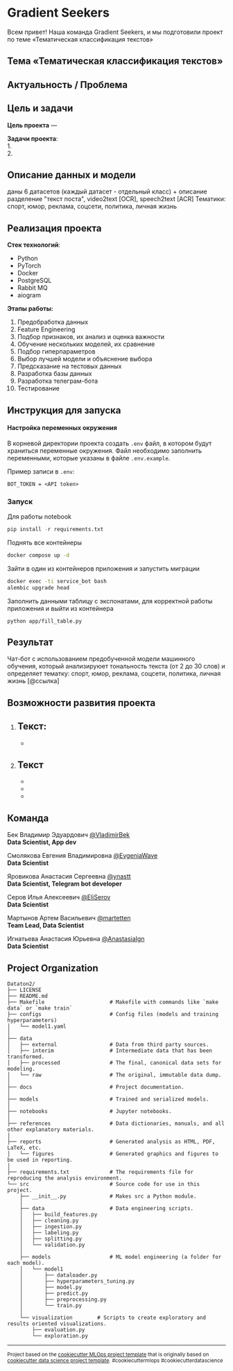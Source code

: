 # Gradient Seekers
Всем привет! Наша команда Gradient Seekers, и мы подготовили проект по теме «Тематическая классификация текстов»

## Тема «Тематическая классификация текстов»


## Актуальность / Проблема


## Цель и задачи
**Цель проекта** —  

**Задачи проекта**:   
1.   
2. 

## Описание данных и модели 
даны 6 датасетов (каждый датасет - отдельный класс) + описание
разделение "текст поста", video2text [OCR], speech2text [ACR]
Тематики: спорт, юмор, реклама, соцсети, политика, личная жизнь

## Реализация проекта
**Стек технологий**:  
- Python
- PyTorch
- Docker
- PostgreSQL
- Rabbit MQ
- aiogram


**Этапы работы:**
1. Предобработка данных
2. Feature Engineering
3. Подбор признаков, их анализ и оценка важности
4. Обучение нескольких моделей, их сравнение
5. Подбор гиперпараметров
6. Выбор лучшей модели и объяснение выбора
7. Предсказание на тестовых данных
8. Разработка базы данных
9. Разработка телеграм-бота
10. Тестирование

## Инструкция для запуска

#### Настройка переменных окружения
В корневой директории проекта создать ```.env``` файл, в котором будут храниться переменные окружения. Файл необходимо заполнить переменными, которые указаны в файле ```.env.example```.  

Пример записи в ```.env```:  
```text
BOT_TOKEN = <API token>
```

### Запуск

Для работы notebook
```python
pip install -r requirements.txt
```

Поднять все контейнеры
```bash
docker compose up -d
```
Зайти в один из контейнеров приложения и запустить миграции
```bash
docker exec -ti service_bot bash
alembic upgrade head
```
Заполнить данными таблицу с экспонатами, для корректной работы приложения и выйти из контейнера
```
python app/fill_table.py
```

## Результат
Чат-бот с использованием предобученной модели машинного обучения, который анализируюет тональность текста (от 2 до 30 слов) и определяет тематку: спорт, юмор, реклама, соцсети, политика, личная жизнь
[@ссылка]

## Возможности развития проекта
1. Текст:
    - 
    - 

2. Текст
    - 
    - 
    - 
    - 


## Команда

Бек Владимир Эдуардович  [@VladimirBek](https://github.com/VladimirBek)  
**Data Scientist, App dev** 

Смолякова Евгения Владимировна [@EvgeniaWave](https://github.com/EvgeniaWave)  
**Data Scientist**  

Яровикова Анастасия Сергеевна  [@ynastt](https://github.com/ynastt)  
**Data Scientist, Telegram bot developer**  

Серов Илья Алексеевич  [@EliSerov](https://github.com/EliSerov)  
**Data Scientist**   

Мартынов Артем Васильевич [@martetten](https://github.com/martetten)  
**Team Lead, Data Scientist**  

Игнатьева Анастасия Юрьевна [@AnastasiaIgn](https://github.com/AnastasiaIgn)  
**Data Scientist**  





Project Organization
------------

```
Dataton2/
├── LICENSE     
├── README.md                  
├── Makefile                     # Makefile with commands like `make data` or `make train`                   
├── configs                      # Config files (models and training hyperparameters)
│   └── model1.yaml              
│
├── data                         
│   ├── external                 # Data from third party sources.
│   ├── interim                  # Intermediate data that has been transformed.
│   ├── processed                # The final, canonical data sets for modeling.
│   └── raw                      # The original, immutable data dump.
│
├── docs                         # Project documentation.
│
├── models                       # Trained and serialized models.
│
├── notebooks                    # Jupyter notebooks.
│
├── references                   # Data dictionaries, manuals, and all other explanatory materials.
│
├── reports                      # Generated analysis as HTML, PDF, LaTeX, etc.
│   └── figures                  # Generated graphics and figures to be used in reporting.
│
├── requirements.txt             # The requirements file for reproducing the analysis environment.
└── src                          # Source code for use in this project.
    ├── __init__.py              # Makes src a Python module.
    │
    ├── data                     # Data engineering scripts.
    │   ├── build_features.py    
    │   ├── cleaning.py          
    │   ├── ingestion.py         
    │   ├── labeling.py          
    │   ├── splitting.py         
    │   └── validation.py        
    │
    ├── models                   # ML model engineering (a folder for each model).
    │   └── model1      
    │       ├── dataloader.py    
    │       ├── hyperparameters_tuning.py 
    │       ├── model.py         
    │       ├── predict.py       
    │       ├── preprocessing.py 
    │       └── train.py         
    │
    └── visualization        # Scripts to create exploratory and results oriented visualizations.
        ├── evaluation.py        
        └── exploration.py       
```


--------
<p><small>Project based on the <a target="_blank" href="https://github.com/Chim-SO/cookiecutter-mlops/">cookiecutter MLOps project template</a>
that is originally based on <a target="_blank" href="https://drivendata.github.io/cookiecutter-data-science/">cookiecutter data science project template</a>. 
#cookiecuttermlops #cookiecutterdatascience</small></p>
